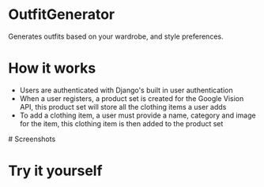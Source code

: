 # OutfitGenerator
Generates outfits based on your wardrobe, and style preferences.

# How it works
<ul>
  <li> Users are authenticated with Django's built in user authentication </li>
  <li> When a user registers, a product set is created for the Google Vision API, this product set will store all the clothing items a user adds </li>
  <li> To add a clothing item, a user must provide a name, category and image for the item, this clothing item is then added to the product set </li>
</ul>
# Screenshots

# Try it yourself

